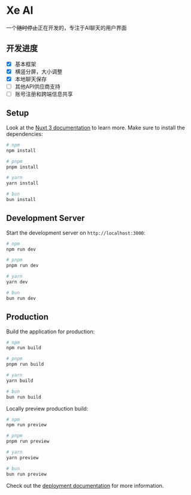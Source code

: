 # Xe AI

一个~~随时停止~~正在开发的，专注于AI聊天的用户界面

## 开发进度

- [x] 基本框架
- [x] 横竖分屏，大小调整
- [x] 本地聊天保存
- [ ] 其他API供应商支持
- [ ] 账号注册和跨端信息共享

## Setup

Look at the [Nuxt 3 documentation](https://nuxt.com/docs/getting-started/introduction) to learn more.
Make sure to install the dependencies:

```bash
# npm
npm install

# pnpm
pnpm install

# yarn
yarn install

# bun
bun install
```

## Development Server

Start the development server on `http://localhost:3000`:

```bash
# npm
npm run dev

# pnpm
pnpm run dev

# yarn
yarn dev

# bun
bun run dev
```

## Production

Build the application for production:

```bash
# npm
npm run build

# pnpm
pnpm run build

# yarn
yarn build

# bun
bun run build
```

Locally preview production build:

```bash
# npm
npm run preview

# pnpm
pnpm run preview

# yarn
yarn preview

# bun
bun run preview
```

Check out the [deployment documentation](https://nuxt.com/docs/getting-started/deployment) for more information.
